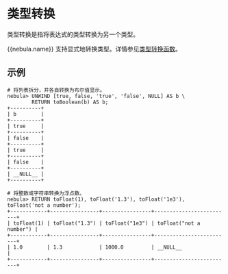 # 类型转换

类型转换是指将表达式的类型转换为另一个类型。

{{nebula.name}} 支持显式地转换类型。详情参见[类型转换函数](../6.functions-and-expressions/16.type-conversion.md)。

## 示例

```ngql
# 将列表拆分，并各自转换为布尔值显示。
nebula> UNWIND [true, false, 'true', 'false', NULL] AS b \
        RETURN toBoolean(b) AS b;
+----------+
| b        |
+----------+
| true     |
+----------+
| false    |
+----------+
| true     |
+----------+
| false    |
+----------+
| __NULL__ |
+----------+

# 将整数或字符串转换为浮点数。
nebula> RETURN toFloat(1), toFloat('1.3'), toFloat('1e3'), toFloat('not a number');
+------------+----------------+----------------+-------------------------+
| toFloat(1) | toFloat("1.3") | toFloat("1e3") | toFloat("not a number") |
+------------+----------------+----------------+-------------------------+
| 1.0        | 1.3            | 1000.0         | __NULL__                |
+------------+----------------+----------------+-------------------------+
```
